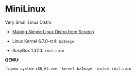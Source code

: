 # MiniLinux

Very Small Linux Distro

* [Making Simple Linux Distro from Scratch](https://www.youtube.com/watch?v=QlzoegSuIzg)

* Linux Kernel 6.7.0-rc4: `bzImage`
* BusyBox 1.37.0: `init.cpio`

**QEMU:**
```
.\qemu-system-x86_64.exe -kernel bzImage -initrd init.cpio
```
